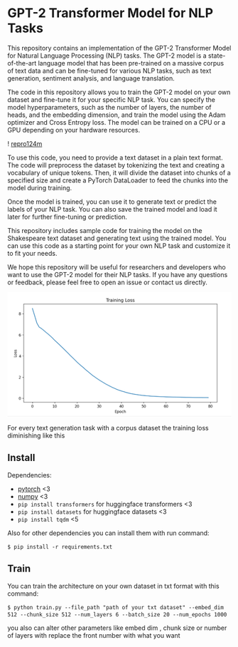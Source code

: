 # GPT-2 Transformer Model for NLP Tasks
This repository contains an implementation of the GPT-2 Transformer Model for Natural Language Processing (NLP) tasks. The GPT-2 model is a state-of-the-art language model that has been pre-trained on a massive corpus of text data and can be fine-tuned for various NLP tasks, such as text generation, sentiment analysis, and language translation.

The code in this repository allows you to train the GPT-2 model on your own dataset and fine-tune it for your specific NLP task. You can specify the model hyperparameters, such as the number of layers, the number of heads, and the embedding dimension, and train the model using the Adam optimizer and Cross Entropy loss. The model can be trained on a CPU or a GPU depending on your hardware resources.

!                                                [repro124m](assets/gpt2.png)

To use this code, you need to provide a text dataset in a plain text format. The code will preprocess the dataset by tokenizing the text and creating a vocabulary of unique tokens. Then, it will divide the dataset into chunks of a specified size and create a PyTorch DataLoader to feed the chunks into the model during training.

Once the model is trained, you can use it to generate text or predict the labels of your NLP task. You can also save the trained model and load it later for further fine-tuning or prediction.

This repository includes sample code for training the model on the Shakespeare text dataset and generating text using the trained model. You can use this code as a starting point for your own NLP task and customize it to fit your needs.

We hope this repository will be useful for researchers and developers who want to use the GPT-2 model for their NLP tasks. If you have any questions or feedback, please feel free to open an issue or contact us directly.

![repro124m](assets/train.png)

For every text generation task with a corpus dataset the training loss diminishing like this

## Install
Dependencies:
- [pytorch](https://pytorch.org) <3
- [numpy](https://numpy.org/install/) <3
- `pip install transformers` for huggingface transformers <3
- `pip install datasets` for huggingface datasets <3
- `pip install tqdm` <5

Also for other dependencies you can install them with run command:
```
$ pip install -r requirements.txt
```

## Train
You can train the architecture on your own dataset in txt format with this command:
```
$ python train.py --file_path "path of your txt dataset" --embed_dim 512 --chunk_size 512 --num_layers 6 --batch_size 20 --num_epochs 1000
```
you also can alter other parameters like embed dim , chunk size or number of layers with replace the front number with what you want

